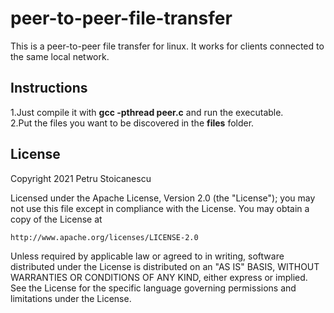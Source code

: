 # peer-to-peer-file-transfer
This is a peer-to-peer file transfer for linux. It works for clients connected to the same local network.

## Instructions
1.Just compile it with **gcc -pthread peer.c** and run the executable.  
2.Put the files you want to be discovered in the **files** folder.

## License
Copyright 2021 Petru Stoicanescu

Licensed under the Apache License, Version 2.0 (the "License");
you may not use this file except in compliance with the License.
You may obtain a copy of the License at

    http://www.apache.org/licenses/LICENSE-2.0

Unless required by applicable law or agreed to in writing, software
distributed under the License is distributed on an "AS IS" BASIS,
WITHOUT WARRANTIES OR CONDITIONS OF ANY KIND, either express or implied.
See the License for the specific language governing permissions and
limitations under the License.
